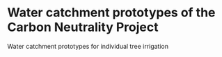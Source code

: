 # Water catchment prototypes of the Carbon Neutrality Project
Water catchment prototypes for individual tree irrigation
